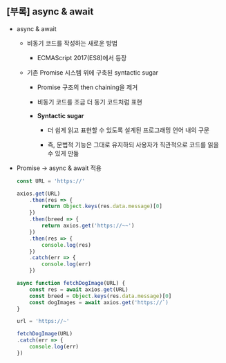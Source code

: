 ## [부록] async & await

* async & await
  
  * 비동기 코드를 작성하는 새로운 방법
    
    * ECMAScript 2017(ES8)에서 등장
  
  * 기존 Promise 시스템 위에 구축된 syntactic sugar
    
    * Promise 구조의 then chaining을 제거
    
    * 비동기 코드를 조금 더 동기 코드처럼 표현
    
    * **Syntactic sugar**
      
      * 더 쉽게 읽고 표현할 수 있도록 설계된 프로그래밍 언어 내의 구문
      
      * 즉, 문법적 기능은 그대로 유지하되 사용자가 직관적으로 코드를 읽을 수 있게 만듦

* Promise -> async & await 적용
  
  ```javascript
  const URL = 'https://'
  
  axios.get(URL)
      .then(res => {
          return Object.keys(res.data.message)[0]
      })
      .then(breed => {
          return axios.get('https://~~')
      })
      .then(res => {
          console.log(res)
      })
      .catch(err => {
          console.log(err)
      })
  ```
  
  ```javascript
  async function fetchDogImage(URL) {
      const res = await axios.get(URL)
      const breed = Object.keys(res.data.message)[0]
      const dogImages = await axios.get('https://`)
  }
  
  url = 'https://~'
  
  fetchDogImage(URL)
  .catch(err => {
      console.log(err)
  })
  ```
  
  
